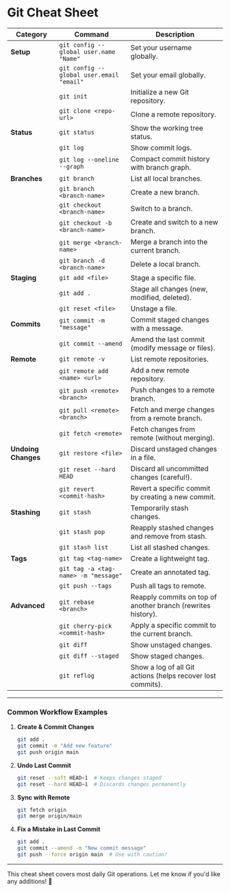 # Git Cheat Sheet

| **Category**        | **Command**                              | **Description**                                              |
| ------------------- | ---------------------------------------- | ------------------------------------------------------------ |
| **Setup**           | `git config --global user.name "Name"`   | Set your username globally.                                  |
|                     | `git config --global user.email "email"` | Set your email globally.                                     |
|                     | `git init`                               | Initialize a new Git repository.                             |
|                     | `git clone <repo-url>`                   | Clone a remote repository.                                   |
| **Status**          | `git status`                             | Show the working tree status.                                |
|                     | `git log`                                | Show commit logs.                                            |
|                     | `git log --oneline --graph`              | Compact commit history with branch graph.                    |
| **Branches**        | `git branch`                             | List all local branches.                                     |
|                     | `git branch <branch-name>`               | Create a new branch.                                         |
|                     | `git checkout <branch-name>`             | Switch to a branch.                                          |
|                     | `git checkout -b <branch-name>`          | Create and switch to a new branch.                           |
|                     | `git merge <branch-name>`                | Merge a branch into the current branch.                      |
|                     | `git branch -d <branch-name>`            | Delete a local branch.                                       |
| **Staging**         | `git add <file>`                         | Stage a specific file.                                       |
|                     | `git add .`                              | Stage all changes (new, modified, deleted).                  |
|                     | `git reset <file>`                       | Unstage a file.                                              |
| **Commits**         | `git commit -m "message"`                | Commit staged changes with a message.                        |
|                     | `git commit --amend`                     | Amend the last commit (modify message or files).             |
| **Remote**          | `git remote -v`                          | List remote repositories.                                    |
|                     | `git remote add <name> <url>`            | Add a new remote repository.                                 |
|                     | `git push <remote> <branch>`             | Push changes to a remote branch.                             |
|                     | `git pull <remote> <branch>`             | Fetch and merge changes from a remote branch.                |
|                     | `git fetch <remote>`                     | Fetch changes from remote (without merging).                 |
| **Undoing Changes** | `git restore <file>`                     | Discard unstaged changes in a file.                          |
|                     | `git reset --hard HEAD`                  | Discard all uncommitted changes (careful!).                  |
|                     | `git revert <commit-hash>`               | Revert a specific commit by creating a new commit.           |
| **Stashing**        | `git stash`                              | Temporarily stash changes.                                   |
|                     | `git stash pop`                          | Reapply stashed changes and remove from stash.               |
|                     | `git stash list`                         | List all stashed changes.                                    |
| **Tags**            | `git tag <tag-name>`                     | Create a lightweight tag.                                    |
|                     | `git tag -a <tag-name> -m "message"`     | Create an annotated tag.                                     |
|                     | `git push --tags`                        | Push all tags to remote.                                     |
| **Advanced**        | `git rebase <branch>`                    | Reapply commits on top of another branch (rewrites history). |
|                     | `git cherry-pick <commit-hash>`          | Apply a specific commit to the current branch.               |
|                     | `git diff`                               | Show unstaged changes.                                       |
|                     | `git diff --staged`                      | Show staged changes.                                         |
|                     | `git reflog`                             | Show a log of all Git actions (helps recover lost commits).  |

---

### **Common Workflow Examples**

1. **Create & Commit Changes**

   ```bash
   git add .
   git commit -m "Add new feature"
   git push origin main
   ```

2. **Undo Last Commit**

   ```bash
   git reset --soft HEAD~1  # Keeps changes staged
   git reset --hard HEAD~1  # Discards changes permanently
   ```

3. **Sync with Remote**

   ```bash
   git fetch origin
   git merge origin/main
   ```

4. **Fix a Mistake in Last Commit**
   ```bash
   git add .
   git commit --amend -m "New commit message"
   git push --force origin main  # Use with caution!
   ```

---

This cheat sheet covers most daily Git operations. Let me know if you'd like any
additions! 🚀
